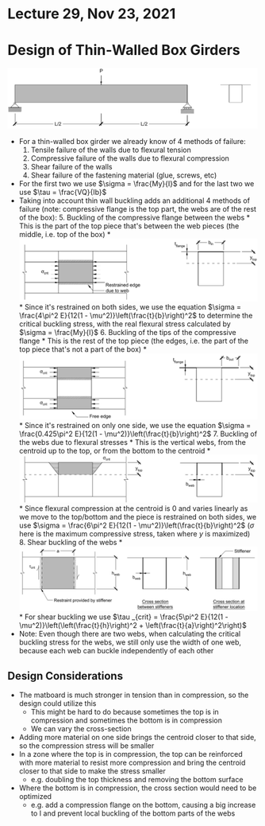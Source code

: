 # Lecture 29, Nov 23, 2021

# Design of Thin-Walled Box Girders

![Example box girder bridge and cross section](imgs/box_girder.png)

* For a thin-walled box girder we already know of 4 methods of failure:
	1. Tensile failure of the walls due to flexural tension
	2. Compressive failure of the walls due to flexural compression
	3. Shear failure of the walls
	4. Shear failure of the fastening material (glue, screws, etc)
* For the first two we use $\sigma = \frac{My}{I}$ and for the last two we use $\tau = \frac{VQ}{Ib}$
* Taking into account thin wall buckling adds an additional 4 methods of failure (note: compressive flange is the top part, the webs are of the rest of the box):
	5. Buckling of the compressive flange between the webs
		* This is the part of the top piece that's between the web pieces (the middle, i.e. top of the box)
		* ![Diagram](imgs/plate_buckling_5.png)
		* Since it's restrained on both sides, we use the equation $\sigma = \frac{4\pi^2 E}{12(1 - \mu^2)}\left(\frac{t}{b}\right)^2$ to determine the critical buckling stress, with the real flexural stress calculated by $\sigma = \frac{My}{I}$
	6. Buckling of the tips of the compressive flange
		* This is the rest of the top piece (the edges, i.e. the part of the top piece that's not a part of the box)
		* ![Diagram](imgs/plate_buckling_6.png)
		* Since it's restrained on only one side, we use the equation $\sigma = \frac{0.425\pi^2 E}{12(1 - \mu^2)}\left(\frac{t}{b}\right)^2$
	7. Buckling of the webs due to flexural stresses
		* This is the vertical webs, from the centroid up to the top, or from the bottom to the centroid
		* ![Diagram](imgs/plate_buckling_7.png)
		* Since flexural compression at the centroid is 0 and varies linearly as we move to the top/bottom and the piece is restrained on both sides, we use $\sigma = \frac{6\pi^2 E}{12(1 - \mu^2)}\left(\frac{t}{b}\right)^2$ ($\sigma$ here is the maximum compressive stress, taken where $y$ is maximized)
	8. Shear buckling of the webs
		* ![Diagram](imgs/plate_buckling_8.png)
		* For shear buckling we use $\tau _{crit} = \frac{5\pi^2 E}{12(1 - \mu^2)}\left(\left(\frac{t}{h}\right)^2 + \left(\frac{t}{a}\right)^2\right)$
* Note: Even though there are two webs, when calculating the critical buckling stress for the webs, we still only use the width of one web, because each web can buckle independently of each other

## Design Considerations

* The matboard is much stronger in tension than in compression, so the design could utilize this
	* This might be hard to do because sometimes the top is in compression and sometimes the bottom is in compression
	* We can vary the cross-section
* Adding more material on one side brings the centroid closer to that side, so the compression stress will be smaller
* In a zone where the top is in compression, the top can be reinforced with more material to resist more compression and bring the centroid closer to that side to make the stress smaller
	* e.g. doubling the top thickness and removing the bottom surface
* Where the bottom is in compression, the cross section would need to be optimized
	* e.g. add a compression flange on the bottom, causing a big increase to I and prevent local buckling of the bottom parts of the webs

